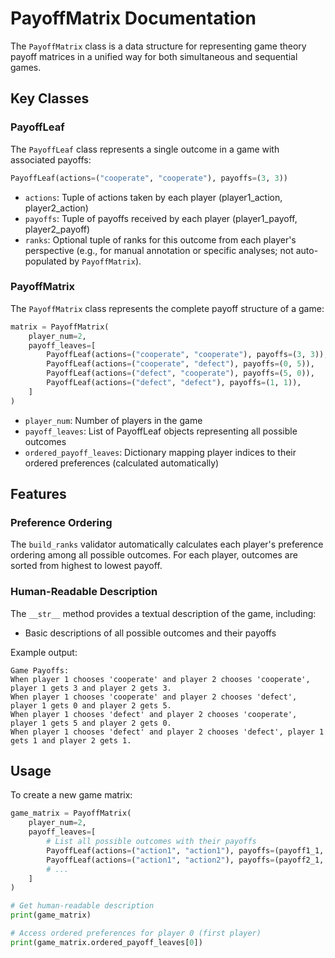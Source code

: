 # PayoffMatrix Documentation

The `PayoffMatrix` class is a data structure for representing game theory payoff matrices in a unified way for both simultaneous and sequential games.

## Key Classes

### PayoffLeaf

The `PayoffLeaf` class represents a single outcome in a game with associated payoffs:

```python
PayoffLeaf(actions=("cooperate", "cooperate"), payoffs=(3, 3))
```

- `actions`: Tuple of actions taken by each player (player1_action, player2_action)
- `payoffs`: Tuple of payoffs received by each player (player1_payoff, player2_payoff)
- `ranks`: Optional tuple of ranks for this outcome from each player's perspective (e.g., for manual annotation or specific analyses; not auto-populated by `PayoffMatrix`).

### PayoffMatrix

The `PayoffMatrix` class represents the complete payoff structure of a game:

```python
matrix = PayoffMatrix(
    player_num=2,
    payoff_leaves=[
        PayoffLeaf(actions=("cooperate", "cooperate"), payoffs=(3, 3)),
        PayoffLeaf(actions=("cooperate", "defect"), payoffs=(0, 5)),
        PayoffLeaf(actions=("defect", "cooperate"), payoffs=(5, 0)),
        PayoffLeaf(actions=("defect", "defect"), payoffs=(1, 1)),
    ]
)
```

- `player_num`: Number of players in the game
- `payoff_leaves`: List of PayoffLeaf objects representing all possible outcomes
- `ordered_payoff_leaves`: Dictionary mapping player indices to their ordered preferences (calculated automatically)

## Features

### Preference Ordering

The `build_ranks` validator automatically calculates each player's preference ordering among all possible outcomes. For each player, outcomes are sorted from highest to lowest payoff.

### Human-Readable Description

The `__str__` method provides a textual description of the game, including:
- Basic descriptions of all possible outcomes and their payoffs

Example output:
```
Game Payoffs:
When player 1 chooses 'cooperate' and player 2 chooses 'cooperate', player 1 gets 3 and player 2 gets 3.
When player 1 chooses 'cooperate' and player 2 chooses 'defect', player 1 gets 0 and player 2 gets 5.
When player 1 chooses 'defect' and player 2 chooses 'cooperate', player 1 gets 5 and player 2 gets 0.
When player 1 chooses 'defect' and player 2 chooses 'defect', player 1 gets 1 and player 2 gets 1.
```

## Usage

To create a new game matrix:

```python
game_matrix = PayoffMatrix(
    player_num=2,
    payoff_leaves=[
        # List all possible outcomes with their payoffs
        PayoffLeaf(actions=("action1", "action1"), payoffs=(payoff1_1, payoff1_2)),
        PayoffLeaf(actions=("action1", "action2"), payoffs=(payoff2_1, payoff2_2)),
        # ...
    ]
)

# Get human-readable description
print(game_matrix)

# Access ordered preferences for player 0 (first player)
print(game_matrix.ordered_payoff_leaves[0])
``` 